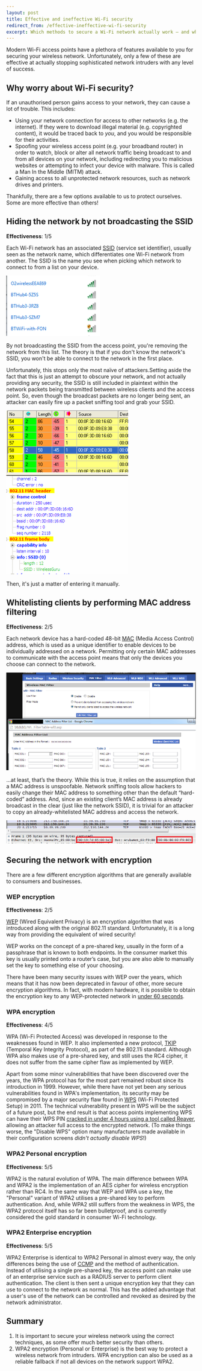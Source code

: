 ```yaml
---
layout: post
title: Effective and ineffective Wi-Fi security
redirect_from: /effective-ineffective-wi-fi-security
excerpt: Which methods to secure a Wi-Fi network actually work — and which are just bumps on the road to an attacker gaining full access to your private network?
---
```


Modern Wi-Fi access points have a plethora of features available to you for securing your wireless network. Unfortunately, only a few of these are effective at actually stopping sophisticated network intruders with any level of success.

## Why worry about Wi-Fi security?

If an unauthorised person gains access to your network, they can cause a lot of trouble. This includes:

* Using your network connection for access to other networks (e.g. the internet). If they were to download illegal material (e.g. copyrighted content), it would be traced back to *you*, and you would be responsible for their activities.
* Spoofing your wireless access point (e.g. your broadband router) in order to watch, block or alter all network traffic being broadcast to and from all devices on your network, including redirecting you to malicious websites or attempting to infect your device with malware. This is called a Man In the Middle (MITM) attack.
* Gaining access to all unprotected network resources, such as network drives and printers.

Thankfully, there are a few options available to us to protect ourselves. Some are more effective than others!

## Hiding the network by not broadcasting the SSID

**Effectiveness**: 1/5

Each Wi-Fi network has an associated [SSID](http://www.webopedia.com/TERM/S/SSID.html) (service set identifier), usually seen as the network name, which differentiates one Wi-Fi network from another. The SSID is the name you see when picking which network to connect to from a list on your device.

![SSIDs](assets/images/SSIDs.png)

By not broadcasting the SSID from the access point, you're removing the network from this list. The theory is that if you don't know the network's SSID, you won't be able to connect to the network in the first place.

Unfortunately, this stops only the most naïve of attackers.Setting aside the fact that this is just an attempt to obscure your network, and not actually providing any security, the SSID is still included in plaintext within the network packets being transmitted between wireless clients and the access point. So, even though the broadcast packets are no longer being sent, an attacker can easily fire up a packet sniffing tool and grab your SSID.

![Hidden SSID](assets/images/hidden-SSID.png)

Then, it's just a matter of entering it manually.

## Whitelisting clients by performing MAC address filtering

**Effectiveness**: 2/5

Each network device has a hard-coded 48-bit [MAC](https://en.wikipedia.org/wiki/MAC_address) (Media Access Control) address, which is used as a unique identifier to enable devices to be individually addressed on a network. Permitting only certain MAC addresses to communicate with the access point means that only the devices you choose can connect to the network.

![Whitelisted MAC addresses](assets/images/Whitelisted-MAC-addresses.png)

…at least, that’s the theory. While this is true, it relies on the assumption that a MAC address is unspoofable. Network sniffing tools allow hackers to easily change their MAC address to something other than the default “hard-coded” address. And, since an existing client’s MAC address is already broadcast in the clear (just like the network SSID), it is trivial for an attacker to copy an already-whitelisted MAC address and access the network.

![MAC address capture](assets/images/MAC-address-capture.png)

## Securing the network with encryption

There are a few different encryption algorithms that are generally available to consumers and businesses.

### WEP encryption

**Effectiveness**: 2/5

[WEP](https://en.wikipedia.org/wiki/Wired_Equivalent_Privacy) (Wired Equivalent Privacy) is an encryption algorithm that was introduced along with the original 802.11 standard. Unfortunately, it is a long way from providing the equivalent of wired security!

WEP works on the concept of a pre-shared key, usually in the form of a passphrase that is known to both endpoints. In the consumer market this key is usually printed onto a router’s case, but you are also able to manually set the key to something else of your choosing.

There have been many security issues with WEP over the years, which means that it has now been deprecated in favour of other, more secure encryption algorithms. In fact, with modern hardware, it is possible to obtain the encryption key to any WEP-protected network in [under 60 seconds](http://eprint.iacr.org/2007/120.pdf).

### WPA encryption

**Effectiveness**: 4/5

WPA (Wi-Fi Protected Access) was developed in response to the weaknesses found in WEP. It also implemented a new protocol, [TKIP](http://en.wikipedia.org/wiki/Temporal_Key_Integrity_Protocol) (Temporal Key Integrity Protocol), as part of the 802.11i standard. Although WPA also makes use of a pre-shared key, and still uses the RC4 cipher, it does not suffer from the same cipher flaw as implemented by WEP.

Apart from some minor vulnerabilities that have been discovered over the years, the WPA protocol has for the most part remained robust since its introduction in 1999. However, while there have not yet been any serious vulnerabilities found in WPA's implementation, its security may be compromised by a major security flaw found in [WPS](http://en.wikipedia.org/wiki/Wi-Fi_Protected_Setup) (Wi-Fi Protected Setup) in 2011. The technical vulnerability present in WPS will be the subject of a future post, but the end result is that access points implementing WPS can have their WPS PIN [cracked in under 4 hours using a tool called Reaver](https://code.google.com/p/reaver-wps/), allowing an attacker full access to the encrypted network. (To make things worse, the "Disable WPS" option many manufacturers made available in their configuration screens *didn't actually disable WPS*!)

### WPA2 Personal encryption

**Effectiveness**: 5/5

WPA2 is the natural evolution of WPA. The main difference between WPA and WPA2 is the implementation of an AES cipher for wireless encryption rather than RC4. In the same way that WEP and WPA use a key, the "Personal" variant of WPA2 utilises a pre-shared key to perform authentication. And, while WPA2 still suffers from the weakness in WPS, the WPA2 protocol itself has so far been bulletproof, and is currently considered the gold standard in consumer Wi-Fi technology.

### WPA2 Enterprise encryption

**Effectiveness**: 5/5

WPA2 Enterprise is identical to WPA2 Personal in almost every way, the only differences being the use of [CCMP](http://www.tech-faq.com/ccmp-counter-mode-with-cipher-block-chaining-message-authentication-code-protocol.html) and the method of authentication. Instead of utilising a single pre-shared key, the access point can make use of an enterprise service such as a RADIUS server to perform client authentication. The client is then sent a unique encryption key that they can use to connect to the network as normal. This has the added advantage that a user's use of the network can be controlled and revoked as desired by the network administrator.

## Summary

1. It is important to secure your wireless network using the correct techniques, as some offer much better security than others.
2. WPA2 encryption (Personal or Enterprise) is the best way to protect a wireless network from intruders. WPA encryption can also be used as a reliable fallback if not all devices on the network support WPA2.
